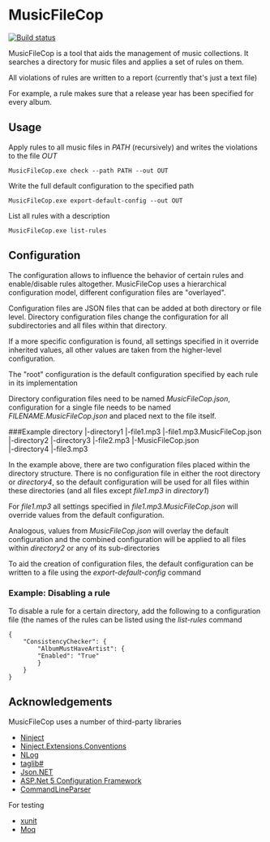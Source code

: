 MusicFileCop
============

[![Build status](https://ci.appveyor.com/api/projects/status/9cf9uyom74neukg6?svg=true)](https://ci.appveyor.com/project/ap0llo/musicfilecop)

MusicFileCop is a tool that aids the management of music collections. 
It searches a directory for music files and applies a set of rules on them.

All violations of rules are written to a report (currently that's just a text file)

For example, a rule makes sure that a release year has been specified for every album.


Usage
--------

Apply rules to all music files in *PATH* (recursively) and writes the violations to the file *OUT*

	MusicFileCop.exe check --path PATH --out OUT


Write the full default configuration to the specified path

	MusicFileCop.exe export-default-config --out OUT
	

List all rules with a description

	MusicFileCop.exe list-rules


Configuration
--------------
The configuration allows to influence the behavior of certain rules and enable/disable rules altogether.
MusicFileCop uses a hierarchical configuration model, different configuration files are "overlayed".

Configuration files are JSON files that can be added at both directory or file level. Directory configuration 
files change the configuration for all subdirectories and all files within that directory.

If a more specific configuration is found, all settings specified in it override inherited values, 
all other values are taken from the higher-level configuration.

The "root" configuration is the default configuration specified by each rule in its implementation
 
Directory configuration files need to be named *MusicFileCop.json*, 
configuration for a single file needs to be named *FILENAME.MusicFileCop.json* and placed next to the file itself. 
 
###Example
 	directory
	   |-directory1
	   		|-file1.mp3
	   		|-file1.mp3.MusicFileCop.json	
	   |-directory2
            |-directory3
				 |-file2.mp3
            |-MusicFileCop.json	   
	   |-directory4
	   		|-file3.mp3
 
 
In the example above, there are two configuration files placed within the directory structure. 
There is no configuration file in either the root directory or *directory4*, so the default configuration 
will be used for all files within these directories (and all files except *file1.mp3* in *directory1*)

For *file1.mp3* all settings specified in *file1.mp3.MusicFileCop.json* will override values from the default configuration.

Analogous, values from *MusicFileCop.json* will overlay the default configuration and the combined
configuration will be applied to all files within *directory2* or any of its sub-directories


To aid the creation of configuration files, the default configuration can be written to a file using the *export-default-config* command

### Example: Disabling a rule
To disable a rule for a certain directory, add the following to a configuration file (the names of the rules 
can be listed using the *list-rules* command

	{
		"ConsistencyChecker": {
			"AlbumMustHaveArtist": {
			"Enabled": "True"
			}   
		}
	}


Acknowledgements
----------------
MusicFileCop uses a number of third-party libraries
- [Ninject](http://www.ninject.org/)
- [Ninject.Extensions.Conventions](https://github.com/ninject/ninject.extensions.conventions)
- [NLog](http://nlog-project.org/)
- [taglib#](https://github.com/mono/taglib-sharp)
- [Json.NET](http://www.newtonsoft.com/json)
- [ASP.Net 5 Configuration Framework](https://github.com/aspnet/Configuration)
- [CommandLineParser](https://github.com/gsscoder/commandline)


For testing
- [xunit](http://xunit.github.io)
- [Moq](https://github.com/Moq/moq4)